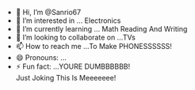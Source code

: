 - 👋 Hi, I’m @Sanrio67
- 👀 I’m interested in ...   Electronics
- 🌱 I’m currently learning ...   Math Reading And Writing
- 💞️ I’m looking to collaborate on ...TVs
- 📫 How to reach me ...To Make PHONESSSSSS!
- 😄 Pronouns: ...
- ⚡ Fun fact: ...YOURE DUMBBBBBB!     
  Just Joking This Is Meeeeeee!
<!---
Sanrio67/Sanrio67 is a ✨ special ✨ repository because its `README.md` (this file) appears on your GitHub profile.
You can click the Preview link to take a look at your changes.
--->
